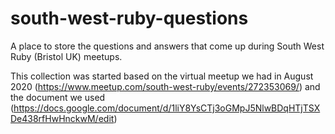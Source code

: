 # south-west-ruby-questions
A place to store the questions and answers that come up during South West Ruby (Bristol UK) meetups.

This collection was started based on the virtual meetup we had in August 2020 (https://www.meetup.com/south-west-ruby/events/272353069/) and the document we used (https://docs.google.com/document/d/1liY8YsCTj3oGMpJ5NlwBDqHTjTSXDe438rfHwHnckwM/edit)

